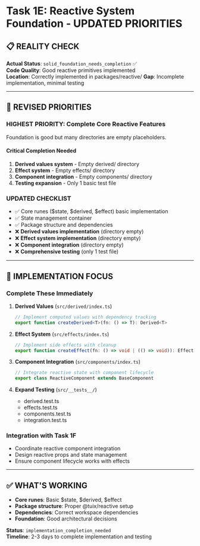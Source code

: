 # Task 1E: Reactive System Foundation - UPDATED PRIORITIES

## **📋 REALITY CHECK**

**Actual Status**: `solid_foundation_needs_completion` ✅  
**Code Quality**: Good reactive primitives implemented  
**Location**: Correctly implemented in packages/reactive/
**Gap**: Incomplete implementation, minimal testing

---

## **🎯 REVISED PRIORITIES**

### **HIGHEST PRIORITY: Complete Core Reactive Features**
Foundation is good but many directories are empty placeholders.

#### **Critical Completion Needed**
1. **Derived values system** - Empty derived/ directory
2. **Effect system** - Empty effects/ directory  
3. **Component integration** - Empty components/ directory
4. **Testing expansion** - Only 1 basic test file

### **UPDATED CHECKLIST**
- ✅ Core runes ($state, $derived, $effect) basic implementation
- ✅ State management container
- ✅ Package structure and dependencies
- ❌ **Derived values implementation** (directory empty)
- ❌ **Effect system implementation** (directory empty)
- ❌ **Component integration** (directory empty)
- ❌ **Comprehensive testing** (only 1 test file)

---

## **🔧 IMPLEMENTATION FOCUS**

### **Complete These Immediately**
1. **Derived Values** (`src/derived/index.ts`)
   ```typescript
   // Implement computed values with dependency tracking
   export function createDerived<T>(fn: () => T): Derived<T>
   ```

2. **Effect System** (`src/effects/index.ts`)
   ```typescript
   // Implement side effects with cleanup
   export function createEffect(fn: () => void | (() => void)): Effect
   ```

3. **Component Integration** (`src/components/index.ts`)
   ```typescript
   // Integrate reactive state with component lifecycle
   export class ReactiveComponent extends BaseComponent
   ```

4. **Expand Testing** (`src/__tests__/`)
   - derived.test.ts
   - effects.test.ts
   - components.test.ts
   - integration.test.ts

### **Integration with Task 1F**
- Coordinate reactive component integration
- Design reactive props and state management
- Ensure component lifecycle works with effects

---

## **✅ WHAT'S WORKING**
- **Core runes**: Basic $state, $derived, $effect
- **Package structure**: Proper @tuix/reactive setup
- **Dependencies**: Correct workspace dependencies
- **Foundation**: Good architectural decisions

**Status**: `implementation_completion_needed`  
**Timeline**: 2-3 days to complete implementation and testing